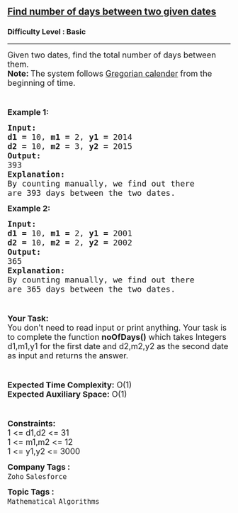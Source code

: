 <h2><a href="https://www.geeksforgeeks.org/problems/find-number-of-days-between-two-given-dates5400/1?page=1&company=Salesforce&sortBy=submissions">Find number of days between two given dates</a></h2><h3>Difficulty Level : Basic</h3><hr><div class="problems_problem_content__Xm_eO"><p><span style="font-size:18px">Given two dates, find the total number of days between them.<br>
<strong>Note: </strong>The system follows <a href="https://en.wikipedia.org/wiki/Gregorian_calendar#Adoption">Gregorian calender</a> from the beginning of time.</span></p>

<p>&nbsp;</p>

<p><span style="font-size:18px"><strong>Example 1:</strong></span></p>

<pre><span style="font-size:18px"><strong>Input:</strong></span>
<span style="font-size:18px"><strong>d1 = </strong>10, <strong>m1 = </strong>2, <strong>y1 = </strong>2014</span>
<span style="font-size:18px"><strong>d2 = </strong>10, <strong>m2 = </strong>3, <strong>y2 = </strong>2015</span>
<span style="font-size:18px"><strong>Output:</strong></span>
<span style="font-size:18px">393</span>
<span style="font-size:18px"><strong>Explanation:</strong></span>
<span style="font-size:18px">By counting manually, we find out there
are 393 days between the two dates.</span></pre>

<p><span style="font-size:18px"><strong>Example 2:</strong></span></p>

<pre><span style="font-size:18px"><strong>Input:</strong></span>
<span style="font-size:18px"><strong>d1 = </strong>10, <strong>m1 = </strong>2, <strong>y1 = </strong>2001</span>
<span style="font-size:18px"><strong>d2 = </strong>10, <strong>m2 = </strong>2, <strong>y2 = </strong>2002</span>
<span style="font-size:18px"><strong>Output:</strong></span>
<span style="font-size:18px">365</span>
<span style="font-size:18px"><strong>Explanation:</strong></span>
<span style="font-size:18px">By counting manually, we find out there
are 365 days between the two dates.</span></pre>

<p>&nbsp;</p>

<p><span style="font-size:18px"><strong>Your Task:</strong><br>
You don't need to read input or print anything. Your task is to complete the function <strong>noOfDays()</strong> which takes Integers d1,m1,y1 for the first date and d2,m2,y2 as the second date as input and returns the answer.</span></p>

<p>&nbsp;</p>

<p><span style="font-size:18px"><strong>Expected Time Complexity:</strong> O(1)<br>
<strong>Expected Auxiliary Space:</strong> O(1)</span></p>

<p>&nbsp;</p>

<p><span style="font-size:18px"><strong>Constraints:</strong></span><br>
<span style="font-size:18px">1 &lt;= d1,d2 &lt;= 31<br>
1 &lt;= m1,m2 &lt;= 12<br>
1 &lt;= y1,y2 &lt;= 3000</span></p>
</div><p><span style=font-size:18px><strong>Company Tags : </strong><br><code>Zoho</code>&nbsp;<code>Salesforce</code>&nbsp;<br><p><span style=font-size:18px><strong>Topic Tags : </strong><br><code>Mathematical</code>&nbsp;<code>Algorithms</code>&nbsp;